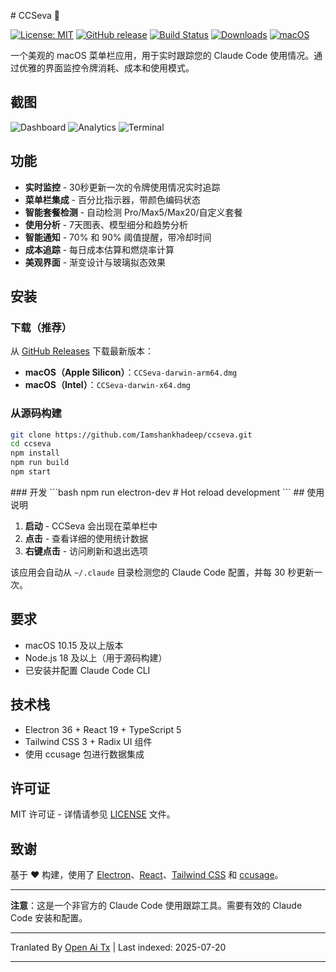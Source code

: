 <translate-content># CCSeva 🤖

[![License: MIT](https://img.shields.io/badge/License-MIT-yellow.svg)](https://opensource.org/licenses/MIT)
[![GitHub release](https://img.shields.io/github/release/Iamshankhadeep/ccseva.svg)](https://github.com/Iamshankhadeep/ccseva/releases)
[![Build Status](https://img.shields.io/github/actions/workflow/status/Iamshankhadeep/ccseva/ci.yml?branch=main)](https://github.com/Iamshankhadeep/ccseva/actions)
[![Downloads](https://img.shields.io/github/downloads/Iamshankhadeep/ccseva/total.svg)](https://github.com/Iamshankhadeep/ccseva/releases)
[![macOS](https://img.shields.io/badge/macOS-10.15%2B-blue)](https://github.com/Iamshankhadeep/ccseva)

一个美观的 macOS 菜单栏应用，用于实时跟踪您的 Claude Code 使用情况。通过优雅的界面监控令牌消耗、成本和使用模式。

## 截图

![Dashboard](https://raw.githubusercontent.com/Iamshankhadeep/ccseva/main/./screenshots/dashboard.png)
![Analytics](https://raw.githubusercontent.com/Iamshankhadeep/ccseva/main/./screenshots/analytics.png)
![Terminal](https://raw.githubusercontent.com/Iamshankhadeep/ccseva/main/./screenshots/terminal.png)

## 功能

- **实时监控** - 30秒更新一次的令牌使用情况实时追踪
- **菜单栏集成** - 百分比指示器，带颜色编码状态
- **智能套餐检测** - 自动检测 Pro/Max5/Max20/自定义套餐
- **使用分析** - 7天图表、模型细分和趋势分析
- **智能通知** - 70% 和 90% 阈值提醒，带冷却时间
- **成本追踪** - 每日成本估算和燃烧率计算
- **美观界面** - 渐变设计与玻璃拟态效果

## 安装

### 下载（推荐）
从 [GitHub Releases](https://github.com/Iamshankhadeep/ccseva/releases) 下载最新版本：
- **macOS（Apple Silicon）**：`CCSeva-darwin-arm64.dmg`
- **macOS（Intel）**：`CCSeva-darwin-x64.dmg`

### 从源码构建</translate-content>
```bash
git clone https://github.com/Iamshankhadeep/ccseva.git
cd ccseva
npm install
npm run build
npm start
```
<translate-content>
### 开发</translate-content>
```bash
npm run electron-dev  # Hot reload development
```
## 使用说明

1. **启动** - CCSeva 会出现在菜单栏中  
2. **点击** - 查看详细的使用统计数据  
3. **右键点击** - 访问刷新和退出选项  

该应用会自动从 `~/.claude` 目录检测您的 Claude Code 配置，并每 30 秒更新一次。  

## 要求  

- macOS 10.15 及以上版本  
- Node.js 18 及以上（用于源码构建）  
- 已安装并配置 Claude Code CLI  

## 技术栈  

- Electron 36 + React 19 + TypeScript 5  
- Tailwind CSS 3 + Radix UI 组件  
- 使用 ccusage 包进行数据集成  

## 许可证  

MIT 许可证 - 详情请参见 [LICENSE](LICENSE) 文件。  

## 致谢  

基于 ❤️ 构建，使用了 [Electron](https://electronjs.org)、[React](https://reactjs.org)、[Tailwind CSS](https://tailwindcss.com) 和 [ccusage](https://github.com/ryoppippi/ccusage)。  

---  

**注意**：这是一个非官方的 Claude Code 使用跟踪工具。需要有效的 Claude Code 安装和配置。


---

Tranlated By [Open Ai Tx](https://github.com/OpenAiTx/OpenAiTx) | Last indexed: 2025-07-20

---